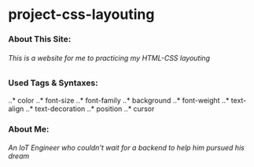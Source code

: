 # project-css-layouting
### About This Site: 
###### This is a website for me to practicing my HTML-CSS layouting

### Used Tags & Syntaxes: 
..* color
..* font-size
..* font-family
..* background
..* font-weight
..* text-align
..* text-decoration
..* position
..* cursor

### About Me: 
###### An IoT Engineer who couldn't wait for a backend to help him pursued his dream
